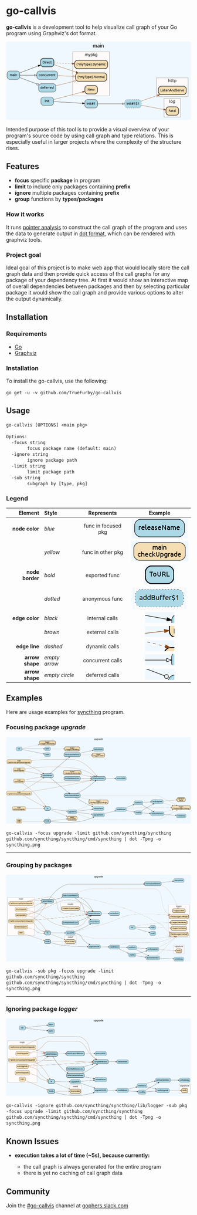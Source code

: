 # go-callvis

**go-callvis** is a development tool to help visualize call graph of your Go program using Graphviz's dot format.

![example](images/main.png)

Intended purpose of this tool is to provide a visual overview of your program's source code by using call graph and type relations. This is especially useful in larger projects where the complexity of the structure rises.

## Features

- **focus** specific **package** in program
- **limit** to include only packages containing **prefix**
- **ignore** multiple packages containing **prefix**
- **group** functions by **types/packages**

### How it works

It runs [pointer analysis](https://godoc.org/golang.org/x/tools/go/pointer) to construct the call graph of the program and uses the data to generate output in [dot format](http://www.graphviz.org/content/dot-language), which can be rendered with graphviz tools.

### Project goal

Ideal goal of this project is to make web app that would locally store the call graph data and then provide quick access of the call graphs for any package of your dependency tree. At first it would show an interactive map of overall dependencies between packages and then by selecting particular package it would show the call graph and provide various options to alter the output dynamically.

## Installation

### Requirements

- [Go](https://golang.org/dl/)
- [Graphviz](http://www.graphviz.org/Download..php)

### Installation

To install the go-callvis, use the following:

`go get -u -v github.com/TrueFurby/go-callvis`

## Usage

```
go-callvis [OPTIONS] <main pkg>

Options:
  -focus string
        focus package name (default: main)
  -ignore string
        ignore package path
  -limit string
        limit package path
  -sub string
        subgraph by [type, pkg]
```

### Legend

Element         | Style          |     Represents      |                   Example
--------------: | :------------- | :-----------------: | :-----------------------------------------:
 **node color** | _blue_         | func in focused pkg |    ![focused](images/legend_focused.png)
                | _yellow_       |  func in other pkg  | ![nonfocused](images/legend_nonfocused.png)
**node border** | _bold_         |    exported func    |   ![exported](images/legend_exported.png)
                | _dotted_       |   anonymous func    |  ![anonymous](images/legend_anonymous.png)
 **edge color** | _black_        |   internal calls    |    ![outside](images/legend_internal.png)
                | _brown_        |   external calls    |    ![outside](images/legend_external.png)
  **edge line** | _dashed_       |    dynamic calls    |    ![dynamic](images/legend_dynamic.png)
**arrow shape** | _empty arrow_  |  concurrent calls   | ![concurrent](images/legend_concurrent.png)
**arrow shape** | _empty circle_ |   deferred calls    |   ![deferred](images/legend_deferred.png)

## Examples

Here are usage examples for [syncthing](https://github.com/syncthing/syncthing) program.

### Focusing package _upgrade_

![syncthing example output](images/syncthing.png)

```
go-callvis -focus upgrade -limit github.com/syncthing/syncthing github.com/syncthing/syncthing/cmd/syncthing | dot -Tpng -o syncthing.png
```

--------------------------------------------------------------------------------

### Grouping by packages

![syncthing example output pkg](images/syncthing_pkg.png)

```
go-callvis -sub pkg -focus upgrade -limit github.com/syncthing/syncthing github.com/syncthing/syncthing/cmd/syncthing | dot -Tpng -o syncthing.png
```

--------------------------------------------------------------------------------

### Ignoring package _logger_

![syncthing example output ignore](images/syncthing_ignore.png)

```
go-callvis -ignore github.com/syncthing/syncthing/lib/logger -sub pkg -focus upgrade -limit github.com/syncthing/syncthing github.com/syncthing/syncthing/cmd/syncthing | dot -Tpng -o syncthing.png
```

## Known Issues

- **execution takes a lot of time (~5s), because currently:**

  - the call graph is always generated for the entire program
  - there is yet no caching of call graph data

## Community

Join the [#go-callvis](https://gophers.slack.com/archives/go-callvis) channel at [gophers.slack.com](http://gophers.slack.com)
